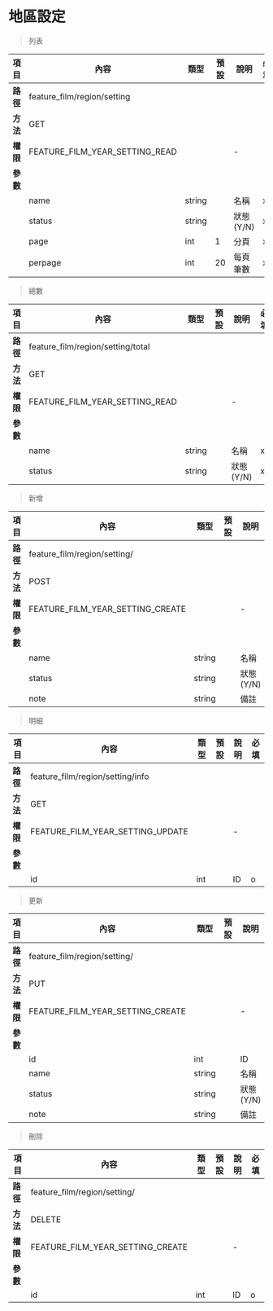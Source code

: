 # 地區設定

> 列表

| 項目         | 內容                         | 類型         | 預設         | 說明                  | 必填  |
|-------------|-----------------------------|--------------|--------------|---------------------|-------|
| <b>路徑</b>  |feature_film/region/setting         |              |              |                     |      |
| <b>方法</b>  | GET                        |              |              |                     |      |
| <b>權限</b>  |FEATURE_FILM_YEAR_SETTING_READ           |              |              |          -          |      |
| <b>參數</b>  |                             |              |              |                     |      |
|             |name                         | string         |              |    名稱                 |  x  |
|             |status                        | string         |              |    狀態(Y/N)                |  x  |
|             |page                         | int         |       1       |  分頁                   |   x  |
|             |perpage                      | int         |      20       |  每頁筆數                |   x  |

> 總數

| 項目         | 內容                         | 類型         | 預設         | 說明                  | 必填  |
|-------------|-----------------------------|--------------|--------------|---------------------|-------|
| <b>路徑</b>  |feature_film/region/setting/total         |              |              |                     |      |
| <b>方法</b>  | GET                        |              |              |                     |      |
| <b>權限</b>  |FEATURE_FILM_YEAR_SETTING_READ           |              |              |          -          |      |
| <b>參數</b>  |                             |              |              |                     |      |
|             |name                         | string         |              |    名稱                 |  x  |
|             |status                        | string         |              |    狀態(Y/N)                |  x  |

> 新增

| 項目         | 內容                         | 類型         | 預設         | 說明                  | 必填  |
|-------------|-----------------------------|--------------|--------------|---------------------|-------|
| <b>路徑</b>  |feature_film/region/setting/         |              |              |                     |      |
| <b>方法</b>  | POST                        |              |              |                     |      |
| <b>權限</b>  |FEATURE_FILM_YEAR_SETTING_CREATE           |              |              |          -          |      |
| <b>參數</b>  |                             |              |              |                     |      |
|             |name                         | string         |              |    名稱                 |  o  |
|             |status                        | string         |              |    狀態(Y/N)                |  o  |
|             |note                        | string         |              |    備註                |  x  |

> 明細

| 項目         | 內容                         | 類型         | 預設         | 說明                  | 必填  |
|-------------|-----------------------------|--------------|--------------|---------------------|-------|
| <b>路徑</b>  |feature_film/region/setting/info         |              |              |                     |      |
| <b>方法</b>  | GET                        |              |              |                     |      |
| <b>權限</b>  |FEATURE_FILM_YEAR_SETTING_UPDATE           |              |              |          -          |      |
| <b>參數</b>  |                             |              |              |                     |      |
|             |id                         | int         |              |    ID                 |  o  |

> 更新

| 項目         | 內容                         | 類型         | 預設         | 說明                  | 必填  |
|-------------|-----------------------------|--------------|--------------|---------------------|-------|
| <b>路徑</b>  |feature_film/region/setting/         |              |              |                     |      |
| <b>方法</b>  | PUT                        |              |              |                     |      |
| <b>權限</b>  |FEATURE_FILM_YEAR_SETTING_CREATE           |              |              |          -          |      |
| <b>參數</b>  |                             |              |              |                     |      |
|             |id                         | int         |              |    ID                 |  o  |
|             |name                         | string         |              |    名稱                 |  o  |
|             |status                        | string         |              |    狀態(Y/N)                |  o  |
|             |note                        | string         |              |    備註                |  x  |

> 刪除

| 項目         | 內容                         | 類型         | 預設         | 說明                  | 必填  |
|-------------|-----------------------------|--------------|--------------|---------------------|-------|
| <b>路徑</b>  |feature_film/region/setting/         |              |              |                     |      |
| <b>方法</b>  | DELETE                        |              |              |                     |      |
| <b>權限</b>  |FEATURE_FILM_YEAR_SETTING_CREATE           |              |              |          -          |      |
| <b>參數</b>  |                             |              |              |                     |      |
|             |id                         | int         |              |    ID                 |  o  |
